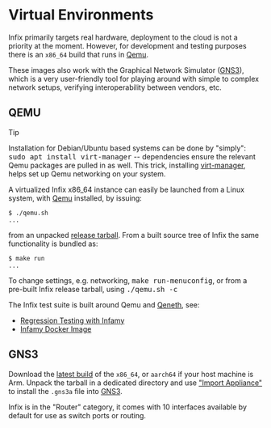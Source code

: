 Virtual Environments
=====================

Infix primarily targets real hardware, deployment to the cloud is not a
priority at the moment.  However, for development and testing purposes
there is an `x86_64` build that runs in [Qemu][].

These images also work with the Graphical Network Simulator ([GNS3][]),
which is a very user-friendly tool for playing around with simple to
complex network setups, verifying interoperability between vendors, etc.

QEMU
----

> [!TIP]
> Installation for Debian/Ubuntu based systems can be done by "simply":
> <kbd>sudo apt install virt-manager</kbd> -- dependencies ensure the
> relevant Qemu packages are pulled in as well.  This trick, installing
> [virt-manager][virt], helps set up Qemu networking on your system.

A virtualized Infix x86_64 instance can easily be launched from a Linux
system, with [Qemu][] installed, by issuing:

```
$ ./qemu.sh
...
```

from an unpacked [release tarball][rels].  From a built source tree of
Infix the same functionality is bundled as:

```
$ make run
...
```

To change settings, e.g. networking, <kbd>make run-menuconfig</kbd>, or
from a pre-built Infix release tarball, using <kbd>./qemu.sh -c</kbd>

The Infix test suite is built around Qemu and [Qeneth][qeth], see:

* [Regression Testing with Infamy](testing.md)
* [Infamy Docker Image](https://github.com/kernelkit/infix/blob/main/test/docker/README.md)

GNS3
----

Download the [latest build][rels] of the `x86_64`, or `aarch64` if your
host machine is Arm.  Unpack the tarball in a dedicated directory and
use ["Import Appliance"][APPL] to install the `.gns3a` file into
[GNS3][].

Infix is in the "Router" category, it comes with 10 interfaces available
by default for use as switch ports or routing.

[Qemu]: https://www.qemu.org/
[GNS3]: https://gns3.com/
[virt]: https://virt-manager.org/
[rels]: https://github.com/kernelkit/infix/releases
[qeth]: https://github.com/wkz/qeneth
[APPL]: https://docs.gns3.com/docs/using-gns3/beginners/import-gns3-appliance/

